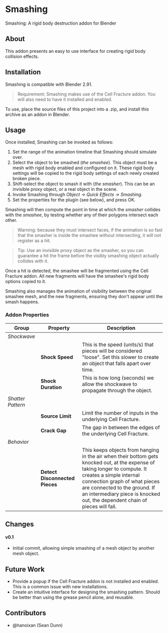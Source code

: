 # Smashing

Smashing: A rigid body destruction addon for Blender

## About

This addon presents an easy to use interface for creating rigid body collision effects. 

## Installation

Smashing is compatible with Blender 2.91.

> Requirement: Smashing makes use of the Cell Fracture addon. You will also need to have it installed and enabled.

To use, place the source files of this project into a .zip, and install this archive as an addon in Blender.

## Usage

Once installed, Smashing can be invoked as follows:

1. Set the range of the animation timeline that Smashing should simulate over.
2. Select the object to be smashed (*the smashee*). This object must be a mesh with rigid body enabled and configured on it. These rigid body settings will be copied to the rigid body settings of each newly created broken piece.
3. Shift-select the object to smash it with (*the smasher*). This can be an invisible proxy object, or a real object in the scene.
4. Invoke Smashing through *Object -> Quick Effects -> Smashing*.
5. Set the properties for the plugin (see below), and press OK.

Smashing will then compute the point in time at which the *smasher* collides with the *smashee*, by testing whether any of their polygons intersect each other.

> Warning: because they must intersect faces, if the animation is so fast that the smasher is inside the smashee without intersecting, it will not register as a hit.

> Tip: Use an invisible proxy object as the smasher, so you can guarantee a hit the frame before the visibly smashing object actually collides with it.

Once a hit is detected, the smashee will be fragmented using the Cell Fracture addon. All new fragments will have the smashee's rigid body options copied to it.

Smashing also manages the animation of visibility between the original smashee mesh, and the new fragments, ensuring they don't appear until the smash happens.

### Addon Properties

| Group | Property | Description |
| --- | --- | --- |
| *Shockwave* |||
|| **Shock Speed** | This is the speed (units/s) that pieces will be considered "loose". Set this slower to create an object that falls apart over time. |
|| **Shock Duration** | This is how long (seconds) we allow the shockwave to propagate through the object. |
| *Shatter Pattern* |||
|| **Source Limit** | Limit the number of inputs in the underlying Cell Fracture. |
|| **Crack Gap** | The gap in between the edges of the underlying Cell Fracture. |
| *Behavior* |||
|| **Detect Disconnected Pieces** | This keeps objects from hanging in the air when their bottom gets knocked out, at the expense of taking longer to compute. It creates a simple internal connection graph of what pieces are connected to the ground. If an intermediary piece is knocked out, the dependent chain of pieces will fall. |

## Changes

#### v0.1

- Initial commit, allowing simple smashing of a mesh object by another mesh object.

## Future Work

* Provide a popup if the Cell Fracture addon is not installed and enabled. This is a common issue with new installations.
* Create an intuitive interface for designing the smashing pattern. Should be better than using the grease pencil alone, and reusable.

## Contributors

* @hanoixan (Sean Dunn)
